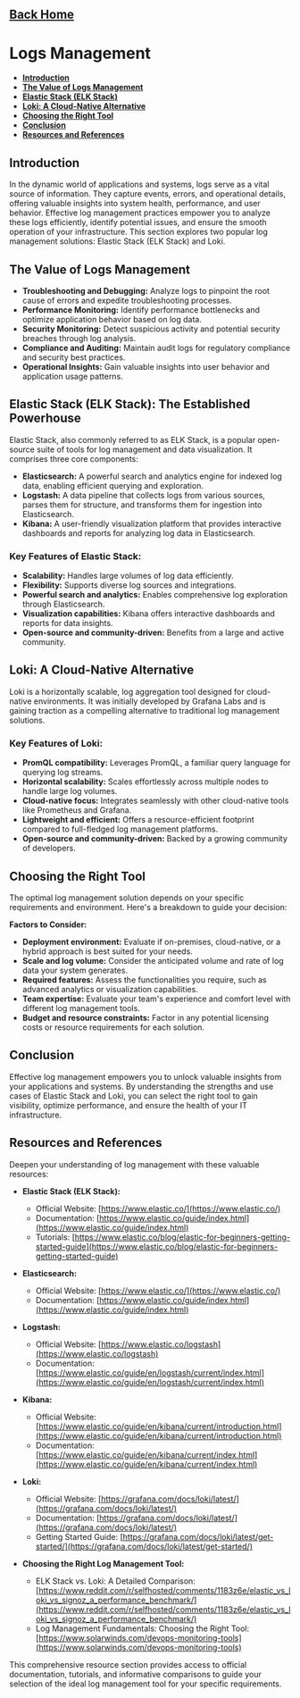 ## [Back Home](../README.md)
# Logs Management

* **[Introduction](#introduction)**
* **[The Value of Logs Management](#the-value-of-logs-management)**
* **[Elastic Stack (ELK Stack)](#elastic-stack-elk-stack-the-established-powerhouse)**
* **[Loki: A Cloud-Native Alternative](#loki-a-cloud-native-alternative)**
* **[Choosing the Right Tool](#choosing-the-right-tool)**
* **[Conclusion](#conclusion)**
* **[Resources and References](#resources-and-references)**

## Introduction

In the dynamic world of applications and systems, logs serve as a vital source of information. They capture events, errors, and operational details, offering valuable insights into system health, performance, and user behavior. Effective log management practices empower you to analyze these logs efficiently, identify potential issues, and ensure the smooth operation of your infrastructure. This section explores two popular log management solutions: Elastic Stack (ELK Stack) and Loki.

## The Value of Logs Management

* **Troubleshooting and Debugging:** Analyze logs to pinpoint the root cause of errors and expedite troubleshooting processes.
* **Performance Monitoring:** Identify performance bottlenecks and optimize application behavior based on log data.
* **Security Monitoring:** Detect suspicious activity and potential security breaches through log analysis.
* **Compliance and Auditing:** Maintain audit logs for regulatory compliance and security best practices.
* **Operational Insights:** Gain valuable insights into user behavior and application usage patterns.


## Elastic Stack (ELK Stack): The Established Powerhouse

Elastic Stack, also commonly referred to as ELK Stack, is a popular open-source suite of tools for log management and data visualization. It comprises three core components:

* **Elasticsearch:** A powerful search and analytics engine for indexed log data, enabling efficient querying and exploration.
* **Logstash:** A data pipeline that collects logs from various sources, parses them for structure, and transforms them for ingestion into Elasticsearch.
* **Kibana:** A user-friendly visualization platform that provides interactive dashboards and reports for analyzing log data in Elasticsearch.


### Key Features of Elastic Stack:

* **Scalability:** Handles large volumes of log data efficiently.
* **Flexibility:** Supports diverse log sources and integrations.
* **Powerful search and analytics:** Enables comprehensive log exploration through Elasticsearch.
* **Visualization capabilities:** Kibana offers interactive dashboards and reports for data insights.
* **Open-source and community-driven:** Benefits from a large and active community.


## Loki: A Cloud-Native Alternative

Loki is a horizontally scalable, log aggregation tool designed for cloud-native environments. It was initially developed by Grafana Labs and is gaining traction as a compelling alternative to traditional log management solutions.

### Key Features of Loki:

* **PromQL compatibility:** Leverages PromQL, a familiar query language for querying log streams.
* **Horizontal scalability:** Scales effortlessly across multiple nodes to handle large log volumes.
* **Cloud-native focus:** Integrates seamlessly with other cloud-native tools like Prometheus and Grafana.
* **Lightweight and efficient:** Offers a resource-efficient footprint compared to full-fledged log management platforms.
* **Open-source and community-driven:** Backed by a growing community of developers.


## Choosing the Right Tool

The optimal log management solution depends on your specific requirements and environment. Here's a breakdown to guide your decision:

**Factors to Consider:**

* **Deployment environment:** Evaluate if on-premises, cloud-native, or a hybrid approach is best suited for your needs.
* **Scale and log volume:** Consider the anticipated volume and rate of log data your system generates.
* **Required features:** Assess the functionalities you require, such as advanced analytics or visualization capabilities.
* **Team expertise:** Evaluate your team's experience and comfort level with different log management tools.
* **Budget and resource constraints:** Factor in any potential licensing costs or resource requirements for each solution.


## Conclusion

Effective log management empowers you to unlock valuable insights from your applications and systems. By understanding the strengths and use cases of Elastic Stack and Loki, you can select the right tool to gain visibility, optimize performance, and ensure the health of your IT infrastructure.

## Resources and References

Deepen your understanding of log management with these valuable resources:

* **Elastic Stack (ELK Stack):**
    * Official Website: [https://www.elastic.co/](https://www.elastic.co/)
    * Documentation: [https://www.elastic.co/guide/index.html](https://www.elastic.co/guide/index.html)
    * Tutorials: [https://www.elastic.co/blog/elastic-for-beginners-getting-started-guide](https://www.elastic.co/blog/elastic-for-beginners-getting-started-guide)

* **Elasticsearch:**
    * Official Website: [https://www.elastic.co/](https://www.elastic.co/)
    * Documentation: [https://www.elastic.co/guide/index.html](https://www.elastic.co/guide/index.html)

* **Logstash:**
    * Official Website: [https://www.elastic.co/logstash](https://www.elastic.co/logstash)
    * Documentation: [https://www.elastic.co/guide/en/logstash/current/index.html](https://www.elastic.co/guide/en/logstash/current/index.html)

* **Kibana:**
    * Official Website: [https://www.elastic.co/guide/en/kibana/current/introduction.html](https://www.elastic.co/guide/en/kibana/current/introduction.html)
    * Documentation: [https://www.elastic.co/guide/en/kibana/current/index.html](https://www.elastic.co/guide/en/kibana/current/index.html)


* **Loki:**
    * Official Website: [https://grafana.com/docs/loki/latest/](https://grafana.com/docs/loki/latest/)
    * Documentation: [https://grafana.com/docs/loki/latest/](https://grafana.com/docs/loki/latest/)
    * Getting Started Guide: [https://grafana.com/docs/loki/latest/get-started/](https://grafana.com/docs/loki/latest/get-started/)

* **Choosing the Right Log Management Tool:**
    * ELK Stack vs. Loki: A Detailed Comparison: [https://www.reddit.com/r/selfhosted/comments/1183z6e/elastic_vs_loki_vs_signoz_a_performance_benchmark/](https://www.reddit.com/r/selfhosted/comments/1183z6e/elastic_vs_loki_vs_signoz_a_performance_benchmark/)
    * Log Management Fundamentals: Choosing the Right Tool: [https://www.solarwinds.com/devops-monitoring-tools](https://www.solarwinds.com/devops-monitoring-tools)


This comprehensive resource section provides access to official documentation, tutorials, and informative comparisons to guide your selection of the ideal log management tool for your specific requirements.